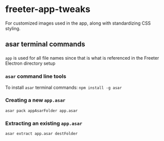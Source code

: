 # freeter-app-tweaks

For customized images used in the app, along with standardizing CSS styling. 

## asar terminal commands

###

```app``` is used for all file names since that is what is referenced in the Freeter Electron directory setup

### ```asar``` command line tools

To install ```asar``` terminal commands:
```npm install -g asar```

### Creating a new ```app.asar```
```asar pack appAsarFolder app.asar```

### Extracting an existing ```app.asar```
```asar extract app.asar destFolder```
